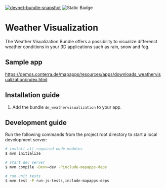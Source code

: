[![devnet-bundle-snapshot](https://github.com/conterra/mapapps-weather-visualization/actions/workflows/devnet-bundle-snapshot.yml/badge.svg)](https://github.com/conterra/mapapps-weather-visualization/actions/workflows/devnet-bundle-snapshot.yml)
![Static Badge](https://img.shields.io/badge/tested_for_map.apps-4.19.1-%20?labelColor=%233E464F&color=%232FC050)
# Weather Visualization
The Weather Visualization Bundle offers a possibility to visualize differenct weather conditions in your 3D applications such as rain, snow and fog.

## Sample app
https://demos.conterra.de/mapapps/resources/apps/downloads_weathervisualization/index.html

## Installation guide
1. Add the bundle `dn_weathervisualization` to your app.

## Development guide
Run the following commands from the project root directory to start a local development server:

```bash
# install all required node modules
$ mvn initialize

# start dev server
$ mvn compile -Denv=dev -Pinclude-mapapps-deps

# run unit tests
$ mvn test -P run-js-tests,include-mapapps-deps
```
